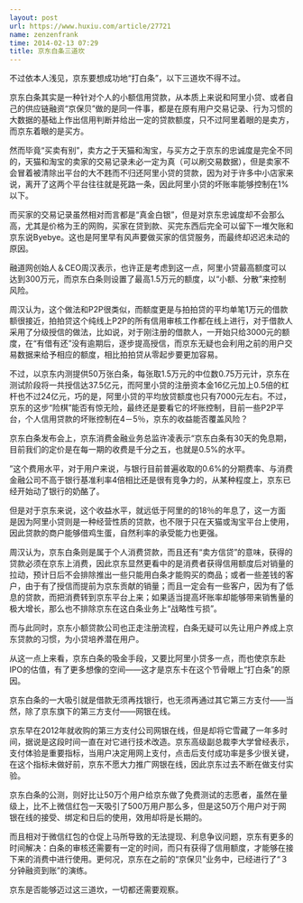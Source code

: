 ```yaml
---
layout: post
url: https://www.huxiu.com/article/27721
name: zenzenfrank
time: 2014-02-13 07:29
title: 京东白条三道坎
---
```

不过依本人浅见，京东要想成功地“打白条”，以下三道坎不得不过。

京东白条其实是一种针对个人的小额信用贷款，从本质上来说和阿里小贷、或者自己的供应链融资“京保贝”做的是同一件事，都是在原有用户交易记录、行为习惯的大数据的基础上作出信用判断并给出一定的贷款额度，只不过阿里着眼的是卖方，而京东着眼的是买方。

然而毕竟“买卖有别”，卖方之于天猫和淘宝，与买方之于京东的忠诚度是完全不同的，天猫和淘宝的卖家的交易记录未必一定为真（可以刷交易数据），但是卖家不会冒着被清除出平台的大不韪而不归还阿里小贷的贷款，因为对于许多中小店家来说，离开了这两个平台往往就是死路一条，因此阿里小贷的坏账率能够控制在1%以下。

而买家的交易记录虽然相对而言都是“真金白银”，但是对京东忠诚度却不会那么高，尤其是价格为王的网购，买家在贷到款、买完东西后完全可以留下一堆欠账和京东说Byebye。这也是阿里早有风声要做买家的信贷服务，而最终却迟迟未动的原因。

融道网创始人＆CEO周汉表示，也许正是考虑到这一点，阿里小贷最高额度可以达到300万元，而京东白条则设置了最高1.5万元的额度，以“小额、分散”来控制风险。

周汉认为，这个做法和P2P很类似，而额度更是与拍拍贷的平均单笔1万元的借款额很接近，拍拍贷这个纯线上P2P的所有信用审核工作都在线上进行，对于借款人采用了分级授信的做法，比如说，对于刚注册的借款人，一开始只给3000元的额度，在“有借有还”没有逾期后，逐步提高授信，而京东无疑也会利用之前的用户交易数据来给予相应的额度，相比拍拍贷从零起步要更加容易。

不过，以京东内测提供50万张白条，每张取1.5万元的中位数0.75万元计，京东在测试阶段将一共授信达37.5亿元，而阿里小贷的注册资本金16亿元加上0.5倍的杠杆也不过24亿元，巧的是，阿里小贷的平均放贷额度也只有7000元左右。不过，京东的这步“险棋”能否有惊无险，最终还是要看它的坏账控制，目前一些P2P平台，个人信用贷款的坏账控制在4－5％，京东的收益能否覆盖风险？

京东白条发布会上，京东消费金融业务总监许凌表示“京东白条有30天的免息期，目前我们的定价是在每一期的收费是千分之五，也就是0.5%的水平。

”这个费用水平，对于用户来说，与银行目前普遍收取的0.6%的分期费率、与消费金融公司不高于银行基准利率4倍相比还是很有竞争力的，从某种程度上，京东已经开始动了银行的奶酪了。

但是对于京东来说，这个收益水平，就远低于阿里的的18％的年息了，这一方面是因为阿里小贷则是一种经营性质的贷款，也不限于只在天猫或淘宝平台上使用，因此贷款的商户能够借鸡生蛋，自然利率的承受能力也更强。

周汉认为，京东白条则是属于个人消费贷款，而且还有“卖方信贷”的意味，获得的贷款必须在京东上消费，因此京东显然更看中的是消费者获得信用额度后对销量的拉动，预计日后不会排除推出一些只能用白条才能购买的商品；或者一些差钱的客户，由于有了授信而提前为京东贡献的销量；而且一定会有一些客户，因为有了低息的贷款，而把消费转到京东平台上来；如果适当提高坏账率却能够带来销售量的极大增长，那么也不排除京东在这白条业务上“战略性亏损”。

而与此同时，京东小额贷款公司也正走注册流程，白条无疑可以先让用户养成上京东贷款的习惯，为小贷培养潜在用户。

从这一点上来看，京东白条的吸金手段，又要比阿里小贷多一点，而也使京东赴IPO的估值，有了更多想像的空间——这才是京东卡在这个节骨眼上“打白条”的原因。

京东白条的一大吸引就是借款无须再找银行，也无须再通过其它第三方支付——当然，除了京东旗下的第三方支付——网银在线。

京东早在2012年就收购的第三方支付公司网银在线，但是却将它雪藏了一年多时间，据说是这段时间一直在对它进行技术改造。京东高级副总裁李大学曾经表示，支付体验是重要指标，当用户决定用网上支付，点击后支付成功率是多少很关键，在这个指标未做好前，京东不愿大力推广网银在线，因此京东过去不断在做支付实验。

京东白条的公测，则好比让50万个用户给京东做了免费测试的志愿者，虽然在量级上，比不上微信红包一天吸引了500万用户那么多，但是这50万个用户对于网银在线的接受、绑定和日后的使用，效用却将是长期的。

而且相对于微信红包的仓促上马所导致的无法提现、利息争议问题，京东有更多的时间解决：白条的审核还需要有一定的时间，而只有获得了信用额度，才能够在接下来的消费中进行使用。更何况，京东在之前的“京保贝”业务中，已经进行了“３分钟融资到账”的演练。

京东是否能够迈过这三道坎，一切都还需要观察。


